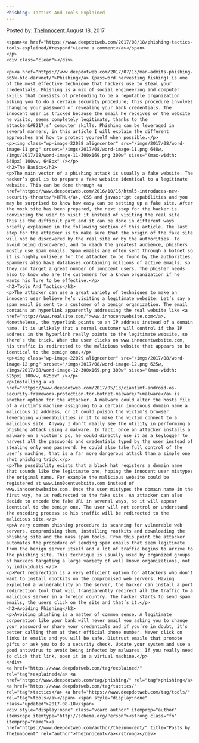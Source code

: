 ```yaml
---
Phishing: Tactics And Tools Explained
---
```

<article class="post-listing post-22024 post type-post status-publish format-standard has-post-thumbnail hentry  tag-explained tag-phishing tag-tactics tag-tools">
    <div class="post-inner">
        <span>Posted by: <a href="https://www.deepdotweb.com/author/theinnocent/" title="">TheInnocent </a></span>
    <span>August 18, 2017</span>
    
    <span><a href="https://www.deepdotweb.com/2017/08/18/phishing-tactics-tools-explained/#respond">Leave a comment</a></span>
    </p>
    <div class="clear"></div>
    
    <p><a href="https://www.deepdotweb.com/2017/07/13/man-admits-phishing-365k-btc-darknet/">Phishing</a> (password harvesting fishing) is one of the most effective technique that hackers use to steal your credentials. Phishing is a mix of social engineering and computer skills that consists of pretending to be a reputable organization asking you to do a certain security procedure; this procedure involves changing your password or revealing your bank credentials. The innocent user is tricked because the email he receives or the website he visits, seems completely legitimate, thanks to the attacker&#8217;s’ computer skills. Phishing can be leveraged in several manners, in this article I will explain the different approaches and how to protect yourself when possible.</p>
    <p><img class="wp-image-22028 aligncenter" src="/imgs/2017/08/word-image-11.png" srcset="/imgs/2017/08/word-image-11.png 648w, /imgs/2017/08/word-image-11-300x169.png 300w" sizes="(max-width: 648px) 100vw, 648px" /></p>
    <h2>The Basics</h2>
    <p>The main vector of a phishing attack is usually a fake website. The hacker’s goal is to prepare a fake website identical to a legitimate website. This can be done through <a href="https://www.deepdotweb.com/2016/10/16/html5-introduces-new-security-threats/">HTML</a>, CSS and javascript capabilities and you may be surprised to know how easy can be setting up a fake site. After the mock site has been prepared, the next step for the hacker is convincing the user to visit it instead of visiting the real site. This is the difficult part and it can be done in different ways briefly explained in the following section of this article. The last step for the attacker is to make sure that the origin of the fake site will not be discovered by the real site or by the authorities. To avoid being discovered, and to reach the greatest audience, phishers mostly use spam emails. Spam emails are often sent through a botnet so it is highly unlikely for the attacker to be found by the authorities. Spammers also have databases containing millions of active emails, so they can target a great number of innocent users. The phisher needs also to know who are the customers for a known organization if he wants his lure to be effective.</p>
    <h2>Tools And Tactics</h2>
    <p>The attacker can use a great variety of techniques to make an innocent user believe he’s visiting a legitimate website. Let’s say a spam email is sent to a customer of a benign organization. The email contains an hyperlink apparently addressing the real website like <a href="http://www.realsite.com/">www.innocentwebsite.com</a>. Nonetheless, the hyperlink points to an IP address instead of a domain name. It is unlikely that a normal customer will control if the IP address in the hyperlink really points to the legitimate website, so there’s the trick. When the user clicks on www.innocentwebsite.com, his traffic is redirected to the malicious website that appears to be identical to the benign one.</p>
    <p><img class="wp-image-22029 aligncenter" src="/imgs/2017/08/word-image-12.png" srcset="/imgs/2017/08/word-image-12.png 625w, /imgs/2017/08/word-image-12-300x169.png 300w" sizes="(max-width: 625px) 100vw, 625px" /></p>
    <p>Installing a <a href="https://www.deepdotweb.com/2017/05/13/ciantimf-android-os-security-framework-protection-tor-botnet-malware/">malware</a> is another option for the attacker. A malware could alter the hosts file of a victim’s machine assigning to a certain innocuous domain name a malicious ip address, or it could poison the victim’s browser leveraging vulnerabilities in it to make the victim connect to a malicious site. Anyway I don’t really see the utility in performing a phishing attack using a malware. In fact, once an attacker installs a malware on a victim’s pc, he could directly use it as a keylogger to harvest all the passwords and credentials typed by the user instead of stealing only one password. He could also take full control of the user’s machine, that is a far more dangerous attack than a simple one shot phishing trick.</p>
    <p>The possibility exists that a black hat registers a domain name that sounds like the legitimate one, hoping the innocent user mistypes the original name. For example the malicious website could be registered at www.inn0centwebsite.com instead of www.innocentwebsite.com. Once the user mistypes the domain name in the first way, he is redirected to the fake site. An attacker can also decide to encode the fake URL in several ways, so it will appear identical to the benign one. The user will not control or understand the encoding process so his traffic will be redirected to the malicious site.</p>
    <p>A very common phishing procedure is scanning for vulnerable web servers, compromising them, installing rootkits and downloading the phishing site and the mass spam tools. From this point the attacker automates the procedure of sending spam emails that seem legitimate from the benign server itself and a lot of traffic begins to arrive to the phishing site. This technique is usually used by organized groups of hackers targeting a large variety of well known organizations, not by individuals.</p>
    <p>Port redirection is a very efficient option for attackers who don’t want to install rootkits on the compromised web servers. Having exploited a vulnerability on the server, the hacker can install a port redirection tool that will transparently redirect all the traffic to a malicious server in a foreign country. The hacker starts to send spam emails, the users click on the site and that’s it.</p>
    <h2>Avoiding Phishing</h2>
    <p>Avoiding phishing is a matter of common sense. A legitimate corporation like your bank will never email you asking you to change your password or share your credentials and if you’re in doubt, it’s better calling them at their official phone number. Never click on links in emails and you will be safe. Distrust emails that promote gifts or ask you to do a security check. Update your system and use a good antivirus to avoid being infected by malwares. If you really need to click that link, open it in a virtual machine.</p>
    </div>
    <a href="https://www.deepdotweb.com/tag/explained/" rel="tag">explained</a> <a href="https://www.deepdotweb.com/tag/phishing/" rel="tag">phishing</a> <a href="https://www.deepdotweb.com/tag/tactics/" rel="tag">tactics</a> <a href="https://www.deepdotweb.com/tag/tools/" rel="tag">tools</a></span> <span style="display:none" class="updated">2017-08-18</span>
    <div style="display:none" class="vcard author" itemprop="author" itemscope itemtype="http://schema.org/Person"><strong class="fn" itemprop="name"><a href="https://www.deepdotweb.com/author/theinnocent/" title="Posts by TheInnocent" rel="author">TheInnocent</a></strong></div>
    
